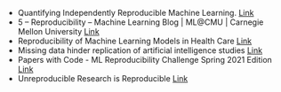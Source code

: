 * Quantifying Independently Reproducible Machine Learning. [Link](https://thegradient.pub/independently-reproducible-machine-learning/)
* 5 – Reproducibility – Machine Learning Blog | ML@CMU | Carnegie Mellon University [Link](https://blog.ml.cmu.edu/2020/08/31/5-reproducibility/)
* Reproducibility of Machine Learning Models in Health Care [Link](https://jamanetwork.com/journals/jama/article-abstract/2758612)
* Missing data hinder replication of artificial intelligence studies [Link](https://www.sciencemag.org/news/2018/02/missing-data-hinder-replication-artificial-intelligence-studies)
* Papers with Code - ML Reproducibility Challenge Spring 2021 Edition [Link](https://paperswithcode.com/rc2020)
* Unreproducible Research is Reproducible [Link](http://proceedings.mlr.press/v97/bouthillier19a/bouthillier19a.pdf)

